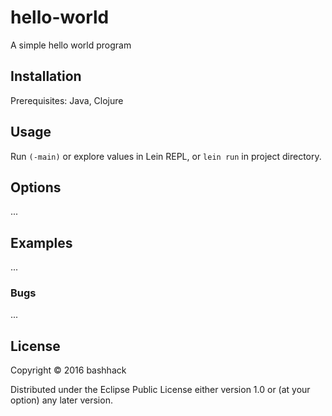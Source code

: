 # hello-world
A simple hello world program

## Installation

Prerequisites: Java, Clojure

## Usage

Run `(-main)` or explore values in Lein REPL, or `lein run` in project directory.

## Options

...

## Examples

...

### Bugs

...

## License

Copyright © 2016 bashhack

Distributed under the Eclipse Public License either version 1.0 or (at
your option) any later version.
